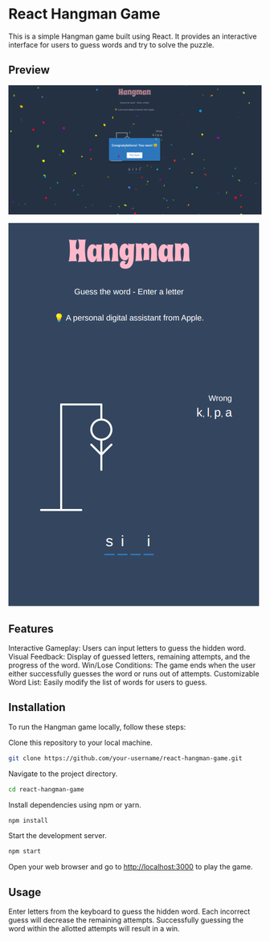 # React Hangman Game
This is a simple Hangman game built using React. It provides an interactive interface for users to guess words and try to solve the puzzle.

## Preview

![Preview](screenshots/image1.png)

![Preview](screenshots/image2.png)

## Features
Interactive Gameplay: Users can input letters to guess the hidden word.
Visual Feedback: Display of guessed letters, remaining attempts, and the progress of the word.
Win/Lose Conditions: The game ends when the user either successfully guesses the word or runs out of attempts.
Customizable Word List: Easily modify the list of words for users to guess.

## Installation
To run the Hangman game locally, follow these steps:

Clone this repository to your local machine.


```bash
git clone https://github.com/your-username/react-hangman-game.git
```
Navigate to the project directory.


```bash
cd react-hangman-game
```

Install dependencies using npm or yarn.

```bash
npm install 
```

Start the development server.

```bash
npm start
```
Open your web browser and go to <http://localhost:3000> to play the game.

## Usage
Enter letters from the keyboard to guess the hidden word.
Each incorrect guess will decrease the remaining attempts.
Successfully guessing the word within the allotted attempts will result in a win.


